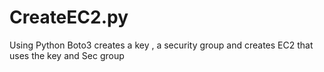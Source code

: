 # CreateEC2.py
Using Python Boto3 creates a key , a security group and creates EC2 that uses the key and Sec group
